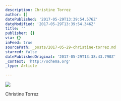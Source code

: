 ```yaml
---
description: Christine Torrez
author: []
datePublished: '2017-05-29T13:39:54.576Z'
dateModified: '2017-05-29T13:39:54.346Z'
title: ''
publisher: {}
via: {}
inFeed: true
sourcePath: _posts/2017-05-29-christine-torrez.md
starred: false
datePublishedOriginal: '2017-05-29T13:38:43.790Z'
_context: 'http://schema.org'
_type: Article

---
```

![](https://the-grid-user-content.s3-us-west-2.amazonaws.com/bdcf6581-b947-4a6e-b070-af755cb29f01.png)

Christine Torrez